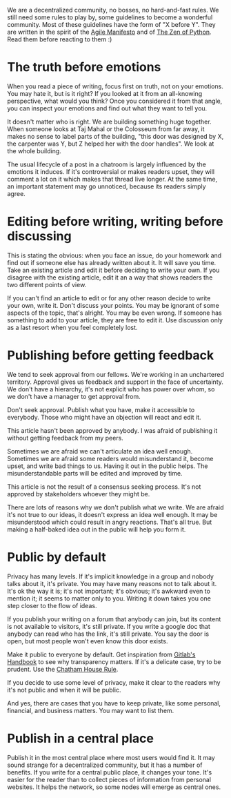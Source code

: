 We are a decentralized community, no bosses, no hard-and-fast rules. We still need some rules to play by, some guidelines to become a wonderful community. Most of these guidelines have the form of "X before Y". They are written in the spirit of the [Agile Manifesto](https://agilemanifesto.org/) and of [The Zen of Python](https://www.python.org/dev/peps/pep-0020/). Read them before reacting to them :)

# The truth before emotions

When you read a piece of writing, focus first on truth, not on your emotions. You may hate it, but is it right? If you looked at it from an all-knowing perspective, what would you think? Once you considered it from that angle, you can inspect your emotions and find out what they want to tell you.

It doesn't matter who is right. We are building something huge together. When someone looks at Taj Mahal or the Colosseum from far away, it makes no sense to label parts of the building, "this door was designed by X, the carpenter was Y, but Z helped her with the door handles". We look at the whole building.

The usual lifecycle of a post in a chatroom is largely influenced by the emotions it induces. If it's controversial or makes readers upset, they will comment a lot on it which makes that thread live longer. At the same time, an important statement may go unnoticed, because its readers simply agree.

# Editing before writing, writing before discussing

This is stating the obvious: when you face an issue, do your homework and find out if someone else has already written about it. It will save you time. Take an existing article and edit it before deciding to write your own. If you disagree with the existing article, edit it an a way that shows readers the two different points of view.

If you can't find an article to edit or for any other reason decide to write your own, write it. Don't discuss your points. You may be ignorant of some aspects of the topic, that's alright. You may be even wrong. If someone has something to add to your article, they are free to edit it. Use discussion only as a last resort when you feel completely lost.

# Publishing before getting feedback

We tend to seek approval from our fellows. We're working in an unchartered territory. Approval gives us feedback and support in the face of uncertainty. We don't have a hierarchy, it's not explicit who has power over whom, so we don't have a manager to get approval from.

Don't seek approval. Publish what you have, make it accessible to everybody. Those who might have an objection will react and edit it.

This article hasn't been approved by anybody. I was afraid of publishing it without getting feedback from my peers.

Sometimes we are afraid we can't articulate an idea well enough. Sometimes we are afraid some readers would misunderstand it, become upset, and write bad things to us. Having it out in the public helps. The misunderstandable parts will be edited and improved by time.

This article is not the result of a consensus seeking process. It's not approved by stakeholders whoever they might be.

There are lots of reasons why we don't publish what we write. We are afraid it's not true to our ideas, it doesn't express an idea well enough. It may be misunderstood which could result in angry reactions. That's all true. But making a half-baked idea out in the public will help you form it.

# Public by default

Privacy has many levels. If it's implicit knowledge in a group and nobody talks about it, it's private. You may have many reasons not to talk about it. It's ok the way it is; it's not important; it's obvious; it's awkward even to mention it; it seems to matter only to you. Writing it down takes you one step closer to the flow of ideas.

If you publish your writing on a forum that anybody can join, but its content is not available to visitors, it's still private. If you write a google doc that anybody can read who has the link, it's still private. You say the door is open, but most people won't even know this door exists.

Make it public to everyone by default. Get inspiration from [Gitlab's Handbook](https://about.gitlab.com/handbook/general-guidelines/#write-it-down) to see why transparency matters. If it's a delicate case, try to be prudent. Use the [Chatham House Rule](https://www.chathamhouse.org/chatham-house-rule).

If you decide to use some level of privacy, make it clear to the readers why it's not public and when it will be public.

And yes, there are cases that you have to keep private, like some personal, financial, and business matters. You may want to list them.

# Publish in a central place

Publish it in the most central place where most users would find it. It may sound strange for a decentralized community, but it has a number of benefits. If you write for a central public place, it changes your tone. It's easier for the reader than to collect pieces of information from personal websites. It helps the network, so some nodes will emerge as central ones.

